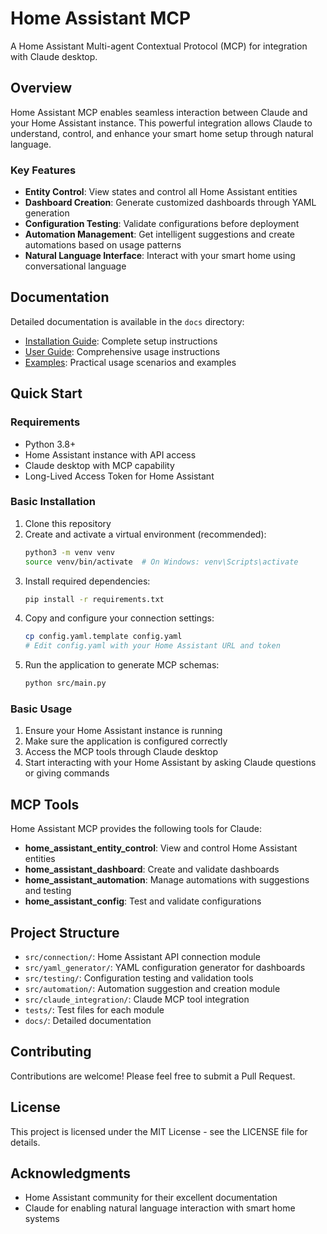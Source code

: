 # Home Assistant MCP

A Home Assistant Multi-agent Contextual Protocol (MCP) for integration with Claude desktop.

## Overview

Home Assistant MCP enables seamless interaction between Claude and your Home Assistant instance. This powerful integration allows Claude to understand, control, and enhance your smart home setup through natural language.

### Key Features

- **Entity Control**: View states and control all Home Assistant entities
- **Dashboard Creation**: Generate customized dashboards through YAML generation
- **Configuration Testing**: Validate configurations before deployment
- **Automation Management**: Get intelligent suggestions and create automations based on usage patterns
- **Natural Language Interface**: Interact with your smart home using conversational language

## Documentation

Detailed documentation is available in the `docs` directory:

- [Installation Guide](docs/INSTALLATION.md): Complete setup instructions
- [User Guide](docs/USER_GUIDE.md): Comprehensive usage instructions
- [Examples](docs/EXAMPLES.md): Practical usage scenarios and examples

## Quick Start

### Requirements

- Python 3.8+
- Home Assistant instance with API access
- Claude desktop with MCP capability
- Long-Lived Access Token for Home Assistant

### Basic Installation

1. Clone this repository
2. Create and activate a virtual environment (recommended):
   ```bash
   python3 -m venv venv
   source venv/bin/activate  # On Windows: venv\Scripts\activate
   ```
3. Install required dependencies:
   ```bash
   pip install -r requirements.txt
   ```
4. Copy and configure your connection settings:
   ```bash
   cp config.yaml.template config.yaml
   # Edit config.yaml with your Home Assistant URL and token
   ```
5. Run the application to generate MCP schemas:
   ```bash
   python src/main.py
   ```

### Basic Usage

1. Ensure your Home Assistant instance is running
2. Make sure the application is configured correctly
3. Access the MCP tools through Claude desktop
4. Start interacting with your Home Assistant by asking Claude questions or giving commands

## MCP Tools

Home Assistant MCP provides the following tools for Claude:

- **home_assistant_entity_control**: View and control Home Assistant entities
- **home_assistant_dashboard**: Create and validate dashboards
- **home_assistant_automation**: Manage automations with suggestions and testing
- **home_assistant_config**: Test and validate configurations

## Project Structure

- `src/connection/`: Home Assistant API connection module
- `src/yaml_generator/`: YAML configuration generator for dashboards
- `src/testing/`: Configuration testing and validation tools
- `src/automation/`: Automation suggestion and creation module
- `src/claude_integration/`: Claude MCP tool integration
- `tests/`: Test files for each module
- `docs/`: Detailed documentation

## Contributing

Contributions are welcome! Please feel free to submit a Pull Request.

## License

This project is licensed under the MIT License - see the LICENSE file for details.

## Acknowledgments

- Home Assistant community for their excellent documentation
- Claude for enabling natural language interaction with smart home systems